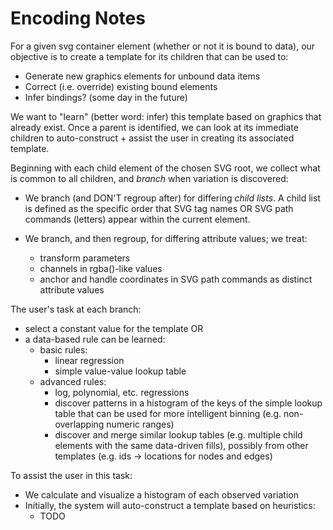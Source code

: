 Encoding Notes
==============

For a given svg container element (whether or not it is bound to data), our objective is to create a template for its children that can be used to:
- Generate new graphics elements for unbound data items
- Correct (i.e. override) existing bound elements
- Infer bindings? (some day in the future)

We want to "learn" (better word: infer) this template based on graphics that already exist. Once a parent is identified, we can look at its immediate children to auto-construct + assist the user in creating its associated template.

Beginning with each child element of the chosen SVG root, we collect what is common to all children, and *branch* when variation is discovered:

- We branch (and DON'T regroup after) for differing *child lists*. A child list is defined as the specific order that SVG tag names OR SVG path commands (letters) appear within the current element.

- We branch, and then regroup, for differing attribute values; we treat:
  - transform parameters
  - channels in rgba()-like values
  - anchor and handle coordinates in SVG path commands
  as distinct attribute values

The user's task at each branch:
- select a constant value for the template OR
- a data-based rule can be learned:
  - basic rules:
    - linear regression
    - simple value-value lookup table
  - advanced rules:
    - log, polynomial, etc. regressions
    - discover patterns in a histogram of the keys of the simple lookup table that can be used for more intelligent binning (e.g. non-overlapping numeric ranges)
    - discover and merge similar lookup tables (e.g. multiple child elements with the same data-driven fills), possibly from other templates (e.g. ids -> locations for nodes and edges)

To assist the user in this task:
- We calculate and visualize a histogram of each observed variation
- Initially, the system will auto-construct a template based on heuristics:
  - TODO
